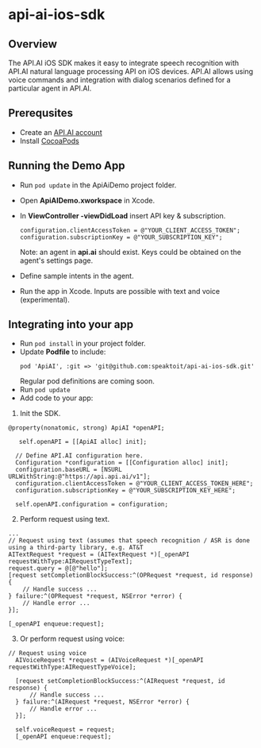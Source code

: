 api-ai-ios-sdk
==============

## Overview
The API.AI iOS SDK makes it easy to integrate speech recognition with API.AI natural language processing API on iOS devices. API.AI allows using voice commands and integration with dialog scenarios defined for a particular agent in API.AI.

## Prerequsites
* Create an [API.AI account](http://api.ai)
* Install [CocoaPods](http://cocoapods.org/)


## Running the Demo App
* Run ```pod update``` in the ApiAiDemo project folder.
* Open **ApiAIDemo.xworkspace** in Xcode.
* In **ViewController -viewDidLoad** insert API key & subscription.
  ```
  configuration.clientAccessToken = @"YOUR_CLIENT_ACCESS_TOKEN";
  configuration.subscriptionKey = @"YOUR_SUBSCRIPTION_KEY";
  ```
  
  Note: an agent in **api.ai** should exist. Keys could be obtained on the agent's settings page.
  
* Define sample intents in the agent.
* Run the app in Xcode.
  Inputs are possible with text and voice (experimental).


## Integrating into your app
* Run ```pod install``` in your project folder.
* Update **Podfile** to include:
    ```
    pod 'ApiAI', :git => 'git@github.com:speaktoit/api-ai-ios-sdk.git'
    ```
  Regular pod definitions are coming soon.
* Run ```pod update```
* Add code to your app:
1. Init the SDK.
  ```
  @property(nonatomic, strong) ApiAI *openAPI;
  ```
  
  ```
     self.openAPI = [[ApiAI alloc] init];
    
    // Define API.AI configuration here.
    Configuration *configuration = [[Configuration alloc] init];
    configuration.baseURL = [NSURL URLWithString:@"https://api.api.ai/v1"];
    configuration.clientAccessToken = @"YOUR_CLIENT_ACCESS_TOKEN_HERE";
    configuration.subscriptionKey = @"YOUR_SUBSCRIPTION_KEY_HERE";
    
    self.openAPI.configuration = configuration;
  ```

2. Perform request using text.
  ```
  ...
  // Request using text (assumes that speech recognition / ASR is done using a third-party library, e.g. AT&T
  AITextRequest *request = (AITextRequest *)[_openAPI requestWithType:AIRequestTypeText];
  request.query = @[@"hello"];
  [request setCompletionBlockSuccess:^(OPRequest *request, id response) {
      // Handle success ...
  } failure:^(OPRequest *request, NSError *error) {
      // Handle error ...
  }];
  
  [_openAPI enqueue:request];

  ```

3. Or perform request using voice:
  ```
  // Request using voice
    AIVoiceRequest *request = (AIVoiceRequest *)[_openAPI requestWithType:AIRequestTypeVoice];
    
    [request setCompletionBlockSuccess:^(AIRequest *request, id response) {
        // Handle success ...
    } failure:^(AIRequest *request, NSError *error) {
        // Handle error ...
    }];
    
    self.voiceRequest = request;
    [_openAPI enqueue:request];
  ```
